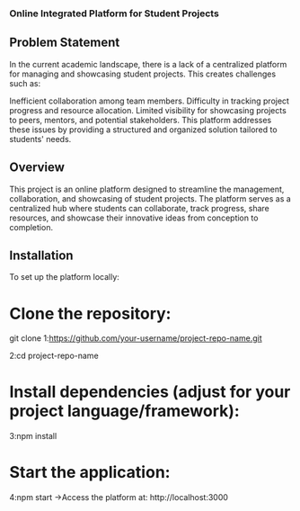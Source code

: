 ### Online Integrated Platform for Student Projects

## Problem Statement
In the current academic landscape, there is a lack of a centralized platform for managing and showcasing student projects. This creates challenges such as:

Inefficient collaboration among team members.
Difficulty in tracking project progress and resource allocation.
Limited visibility for showcasing projects to peers, mentors, and potential stakeholders.
This platform addresses these issues by providing a structured and organized solution tailored to students' needs.


## Overview
This project is an online platform designed to streamline the management, collaboration, and showcasing of student projects. The platform serves as a centralized hub where students can collaborate, track progress, share resources, and showcase their innovative ideas from conception to completion.

## Installation
To set up the platform locally:

# Clone the repository:
git clone 
1:https://github.com/your-username/project-repo-name.git

2:cd project-repo-name
# Install dependencies (adjust for your project language/framework):
3:npm install
# Start the application:
4:npm start
->Access the platform at: http://localhost:3000
